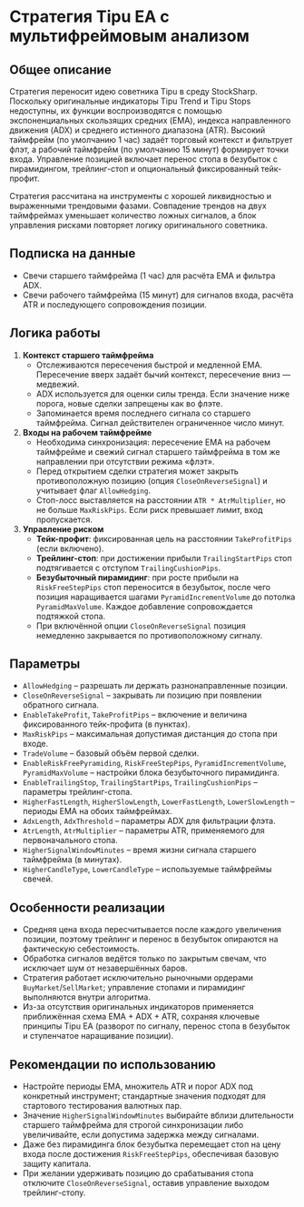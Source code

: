 # Стратегия Tipu EA с мультифреймовым анализом

## Общее описание
Стратегия переносит идею советника Tipu в среду StockSharp. Поскольку оригинальные индикаторы Tipu Trend и Tipu Stops недоступны, их функции воспроизводятся с помощью экспоненциальных скользящих средних (EMA), индекса направленного движения (ADX) и среднего истинного диапазона (ATR). Высокий таймфрейм (по умолчанию 1 час) задаёт торговый контекст и фильтрует флэт, а рабочий таймфрейм (по умолчанию 15 минут) формирует точки входа. Управление позицией включает перенос стопа в безубыток с пирамидингом, трейлинг-стоп и опциональный фиксированный тейк-профит.

Стратегия рассчитана на инструменты с хорошей ликвидностью и выраженными трендовыми фазами. Совпадение трендов на двух таймфреймах уменьшает количество ложных сигналов, а блок управления рисками повторяет логику оригинального советника.

## Подписка на данные
- Свечи старшего таймфрейма (1 час) для расчёта EMA и фильтра ADX.
- Свечи рабочего таймфрейма (15 минут) для сигналов входа, расчёта ATR и последующего сопровождения позиции.

## Логика работы
1. **Контекст старшего таймфрейма**
   - Отслеживаются пересечения быстрой и медленной EMA. Пересечение вверх задаёт бычий контекст, пересечение вниз — медвежий.
   - ADX используется для оценки силы тренда. Если значение ниже порога, новые сделки запрещены как во флэте.
   - Запоминается время последнего сигнала со старшего таймфрейма. Сигнал действителен ограниченное число минут.
2. **Входы на рабочем таймфрейме**
   - Необходима синхронизация: пересечение EMA на рабочем таймфрейме и свежий сигнал старшего таймфрейма в том же направлении при отсутствии режима «флэт».
   - Перед открытием сделки стратегия может закрыть противоположную позицию (опция `CloseOnReverseSignal`) и учитывает флаг `AllowHedging`.
   - Стоп-лосс выставляется на расстоянии `ATR * AtrMultiplier`, но не больше `MaxRiskPips`. Если риск превышает лимит, вход пропускается.
3. **Управление риском**
   - **Тейк-профит**: фиксированная цель на расстоянии `TakeProfitPips` (если включено).
   - **Трейлинг-стоп**: при достижении прибыли `TrailingStartPips` стоп подтягивается с отступом `TrailingCushionPips`.
   - **Безубыточный пирамидинг**: при росте прибыли на `RiskFreeStepPips` стоп переносится в безубыток, после чего позиция наращивается шагами `PyramidIncrementVolume` до потолка `PyramidMaxVolume`. Каждое добавление сопровождается подтяжкой стопа.
   - При включённой опции `CloseOnReverseSignal` позиция немедленно закрывается по противоположному сигналу.

## Параметры
- `AllowHedging` – разрешать ли держать разнонаправленные позиции.
- `CloseOnReverseSignal` – закрывать ли позицию при появлении обратного сигнала.
- `EnableTakeProfit`, `TakeProfitPips` – включение и величина фиксированного тейк-профита (в пунктах).
- `MaxRiskPips` – максимальная допустимая дистанция до стопа при входе.
- `TradeVolume` – базовый объём первой сделки.
- `EnableRiskFreePyramiding`, `RiskFreeStepPips`, `PyramidIncrementVolume`, `PyramidMaxVolume` – настройки блока безубыточного пирамидинга.
- `EnableTrailingStop`, `TrailingStartPips`, `TrailingCushionPips` – параметры трейлинг-стопа.
- `HigherFastLength`, `HigherSlowLength`, `LowerFastLength`, `LowerSlowLength` – периоды EMA на обоих таймфреймах.
- `AdxLength`, `AdxThreshold` – параметры ADX для фильтрации флэта.
- `AtrLength`, `AtrMultiplier` – параметры ATR, применяемого для первоначального стопа.
- `HigherSignalWindowMinutes` – время жизни сигнала старшего таймфрейма (в минутах).
- `HigherCandleType`, `LowerCandleType` – используемые таймфреймы свечей.

## Особенности реализации
- Средняя цена входа пересчитывается после каждого увеличения позиции, поэтому трейлинг и перенос в безубыток опираются на фактическую себестоимость.
- Обработка сигналов ведётся только по закрытым свечам, что исключает шум от незавершённых баров.
- Стратегия работает исключительно рыночными ордерами `BuyMarket`/`SellMarket`; управление стопами и пирамидинг выполняются внутри алгоритма.
- Из-за отсутствия оригинальных индикаторов применяется приближённая схема EMA + ADX + ATR, сохраняя ключевые принципы Tipu EA (разворот по сигналу, перенос стопа в безубыток и ступенчатое наращивание позиции).

## Рекомендации по использованию
- Настройте периоды EMA, множитель ATR и порог ADX под конкретный инструмент; стандартные значения подходят для стартового тестирования валютных пар.
- Значение `HigherSignalWindowMinutes` выбирайте вблизи длительности старшего таймфрейма для строгой синхронизации либо увеличивайте, если допустима задержка между сигналами.
- Даже без пирамидинга блок безубытка перемещает стоп на цену входа после достижения `RiskFreeStepPips`, обеспечивая базовую защиту капитала.
- При желании удерживать позицию до срабатывания стопа отключите `CloseOnReverseSignal`, оставив управление выходом трейлинг-стопу.
